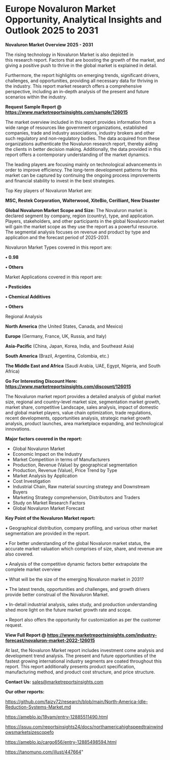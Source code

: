 # Europe Novaluron Market Opportunity, Analytical Insights and Outlook 2025 to 2031

<Strong> Novaluron Market Overview 2025 - 2031</strong>

The rising technology in Novaluron Market is also depicted in this research report. Factors that are boosting the growth of the market, and giving a positive push to thrive in the global market is explained in detail.

Furthermore, the report highlights on emerging trends, significant drivers, challenges, and opportunities, providing all necessary data for thriving in the industry. This report market research offers a comprehensive perspective, including an in-depth analysis of the present and future scenarios within the industry.

<strong>Request Sample Report @ <a href=https://www.marketreportsinsights.com/sample/126015>https://www.marketreportsinsights.com/sample/126015</a></strong>

The market overview included in this report provides information from a wide range of resources like government organizations, established companies, trade and industry associations, industry brokers and other such regulatory and non-regulatory bodies. The data acquired from these organizations authenticate the Novaluron research report, thereby aiding the clients in better decision making. Additionally, the data provided in this report offers a contemporary understanding of the market dynamics.

The leading players are focusing mainly on technological advancements in order to improve efficiency. The long-term development patterns for this market can be captured by continuing the ongoing process improvements and financial stability to invest in the best strategies.

Top Key players of Novaluron Market are:

<strong>MSC, Restek Corporation, Walterwood, XiteBio, Cerilliant, New Disaster</strong>

<strong><b>Global Novaluron Market Scope and Size:</b></strong>
The Novaluron market is declared segment by company, region (country), type, and application. Players, stakeholders, and other participants in the global Novaluron market will gain the market scope as they use the report as a powerful resource. The segmental analysis focuses on revenue and product by type and application and the forecast period of 2025-2031.

Novaluron Market Types covered in this report are:

<strong>• 0.98

• Others</strong>

Market Applications covered in this report are:

<strong>• Pesticides

• Chemical Additives

• Others</strong> 

Regional Analysis

<strong>North America</strong> (the United States, Canada, and Mexico)

<strong>Europe</strong> (Germany, France, UK, Russia, and Italy)

<strong>Asia-Pacific</strong> (China, Japan, Korea, India, and Southeast Asia)

<strong>South America</strong> (Brazil, Argentina, Colombia, etc.)

<strong>The Middle East and Africa</strong> (Saudi Arabia, UAE, Egypt, Nigeria, and South Africa)

<strong>Go For Interesting Discount Here: <a href=https://www.marketreportsinsights.com/discount/126015>https://www.marketreportsinsights.com/discount/126015</a></strong>

The Novaluron market report provides a detailed analysis of global market size, regional and country-level market size, segmentation market growth, market share, competitive Landscape, sales analysis, impact of domestic and global market players, value chain optimization, trade regulations, recent developments, opportunities analysis, strategic market growth analysis, product launches, area marketplace expanding, and technological innovations.

<strong><b>Major factors covered in the report:</b></strong>
<ul>
  <li>Global Novaluron Market </li>
  <li>Economic Impact on the Industry</li>
  <li>Market Competition in terms of Manufacturers</li>
  <li>Production, Revenue (Value) by geographical segmentation</li>
  <li>Production, Revenue (Value), Price Trend by Type</li>
  <li>Market Analysis by Application</li>
  <li>Cost Investigation</li>
  <li>Industrial Chain, Raw material sourcing strategy and Downstream Buyers</li>
  <li>Marketing Strategy comprehension, Distributors and Traders</li>
  <li>Study on Market Research Factors</li>
  <li>Global Novaluron Market Forecast</li>
</ul>

<strong><b>Key Point of the Novaluron Market report:</b></strong>

• Geographical distribution, company profiling, and various other market segmentation are provided in the report.

• For better understanding of the global Novaluron market status, the accurate market valuation which comprises of size, share, and revenue are also covered.

• Analysis of the competitive dynamic factors better extrapolate the complete market overview

• What will be the size of the emerging Novaluron market in 2031?

• The latest trends, opportunities and challenges, and growth drivers provide better construal of the Novaluron Market.

• In-detail industrial analysis, sales study, and production understanding shed more light on the future market growth rate and scope.

• Report also offers the opportunity for customization as per the customer request.

<strong><b>View Full Report @ <a href=https://www.marketreportsinsights.com/industry-forecast/novaluron-market-2022-126015>https://www.marketreportsinsights.com/industry-forecast/novaluron-market-2022-126015</a></b></strong>


At last, the Novaluron Market report includes investment come analysis and development trend analysis. The present and future opportunities of the fastest growing international industry segments are coated throughout this report. This report additionally presents product specification, manufacturing method, and product cost structure, and price structure.

<strong>Contact Us:</strong>
sales@marketreportsinsights.com

<strong>Our other reports:</strong>

<a href=https://github.com/faizy72/research/blob/main/North-America-Idle-Reduction-Systems-Market.md>https://github.com/faizy72/research/blob/main/North-America-Idle-Reduction-Systems-Market.md</a>

<a href=https://ameblo.jp/18yam/entry-12885511490.html>https://ameblo.jp/18yam/entry-12885511490.html</a>

<a href=https://issuu.com/reportsinsights24/docs/northamericahighspeedtrainwindowsmarketsizescopefo>https://issuu.com/reportsinsights24/docs/northamericahighspeedtrainwindowsmarketsizescopefo</a>

<a href=https://ameblo.jp/cargo656/entry-12885498594.html>https://ameblo.jp/cargo656/entry-12885498594.html</a>

<a href=https://tanomuno.com/illust/447664>https://tanomuno.com/illust/447664</a>"
